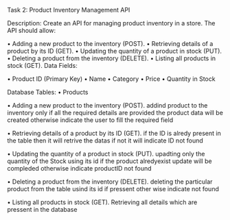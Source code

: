 Task 2: Product Inventory Management API

Description: Create an API for managing product inventory in a store. The API should allow:

•	Adding a new product to the inventory (POST).
•	Retrieving details of a product by its ID (GET).
•	Updating the quantity of a product in stock (PUT).
•	Deleting a product from the inventory (DELETE).
•	Listing all products in stock (GET).
Data Fields:

•	Product ID (Primary Key)
•	Name
•	Category
•	Price
•	Quantity in Stock

Database Tables:
•	Products



•	Adding a new product to the inventory (POST).
addind product to the inventory only if all the required details are provided the product data will be created otherwise indicate the user to fill the required field

• Retrieving details of a product by its ID (GET). 
if the ID is alredy present in the table then it will retrive the datas if not it will indicate ID not found

• Updating the quantity of a product in stock (PUT).
upadting only the quantity of the Stock using its id if the product alredyexist update will be compleded otherwise indicate productID not found

• Deleting a product from the inventory (DELETE).
deleting the particular product from the table usind its id if pressent other wise indicate not found

• Listing all products in stock (GET).
Retrieving all details which are pressent in the database


